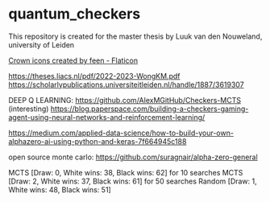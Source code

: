 # quantum_checkers
This repository is created for the master thesis by Luuk van den Nouweland, university of Leiden

<a href="https://www.flaticon.com/free-icons/crown" title="crown icons">Crown icons created by feen - Flaticon</a>



https://theses.liacs.nl/pdf/2022-2023-WongKM.pdf
https://scholarlypublications.universiteitleiden.nl/handle/1887/3619307


DEEP Q LEARNING:
https://github.com/AlexMGitHub/Checkers-MCTS (interesting)
https://blog.paperspace.com/building-a-checkers-gaming-agent-using-neural-networks-and-reinforcement-learning/

https://medium.com/applied-data-science/how-to-build-your-own-alphazero-ai-using-python-and-keras-7f664945c188

open source monte carlo: https://github.com/suragnair/alpha-zero-general


MCTS    [Draw: 0, White wins: 38, Black wins: 62] for 10 searches
MCTS    [Draw: 2, White wins: 37, Black wins: 61] for 50 searches
Random  [Draw: 1, White wins: 48, Black wins: 51]